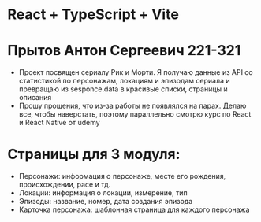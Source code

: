# React + TypeScript + Vite

# Прытов Антон Сергеевич 221-321

- Проект посвящен сериалу Рик и Морти. Я получаю данные из API со статистикой по персонажам, локациям и эпизодам сериала и превращаю из sesponce.data в красивые списки, страницы и описания
- Прошу прощения, что из-за работы не появлялся на парах. Делаю все, чтобы наверстать, поэтому параллельно смотрю курс по React и React Native от udemy

# Страницы для 3 модуля:

- Персонажи: информация о персонаже, месте его рождения, происхождении, расе и тд.
- Локации: информация о локации, измерение, тип
- Эпизоды: название, номер, дата создания эпизода
- Карточка персонажа: шаблонная страница для каждого персонажа
